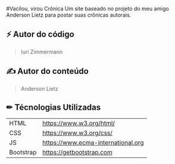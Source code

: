 #Vacilou, virou Crônica
Um site baseado no projeto do meu amigo Anderson Lietz para postar suas crônicas autorais.

## ⚡ Autor do código
> Iuri Zimmermann  

## ✍ Autor do conteúdo
> Anderson Lietz  

## ✏ Técnologias Utilizadas 
|||
| :------- | :--- |
| HTML | https://www.w3.org/html/ |  
| CSS | https://www.w3.org/css/ | 
| JS | https://www.ecma-international.org |
| Bootstrap | https://getbootstrap.com |  
